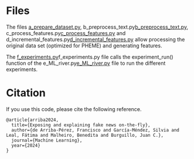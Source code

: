 
# Files

The files [a_prepare_dataset.py](a_prepare_dataset.py), b_preprocess_text.py[b_preprocess_text.py](b_preprocess_text.py), c_process_features.py[c_process_features.py](c_process_features.py) and d_incremental_features.py[d_incremental_features.py](d_incremental_features.py) allow processing the original data set (optimized for PHEME) and generating features.

The [f_experiments.py](f_experiments.py)f_experiments.py file calls the experiment_run() function of the e_ML_river.py[e_ML_river.py](e_ML_river.py) file to run the different experiments.


# Citation
If you use this code, please cite the following reference.
```text
@article{arriba2024,
  title={Exposing and explaining fake news on-the-fly},
  author={de Arriba-Pérez, Francisco and García-Méndez, Silvia and Leal, Fátima and Malheiro, Benedita and Burguillo, Juan C.},
  journal={Machine Learning},
  year={2024}
}
```